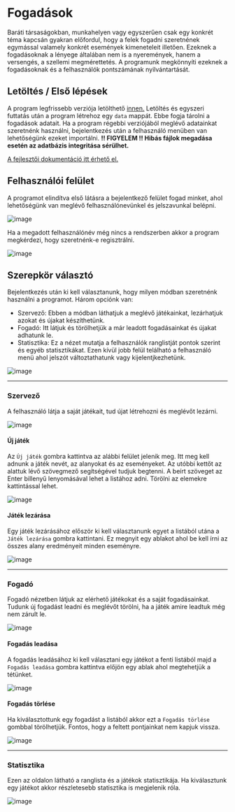 # Fogadások
Baráti társaságokban, munkahelyen vagy egyszerűen csak egy konkrét téma kapcsán gyakran előfordul, hogy a felek fogadni szeretnének egymással valamely konkrét események kimeneteleit illetően. Ezeknek a fogadásoknak a lényege általában nem is a nyeremények, hanem a versengés, a szellemi megmérettetés.
A programunk megkönnyíti ezeknek a fogadásoknak és a felhasználók pontszámának nyilvántartását.

## Letöltés / Első lépések
A program legfrissebb verziója letölthető [innen.](https://github.com/vrolandd/dusza24/releases/tag/latest)
Letöltés és egyszeri futtatás után a program létrehoz egy `data` mappát. Ebbe fogja tárolni a fogadások adatait.
Ha a program régebbi verziójából meglévő adatainkat szeretnénk használni, bejelentkezés után a felhasználó menüben van lehetőségünk ezeket importálni.
**!! FIGYELEM !! Hibás fájlok megadása esetén az adatbázis integritása sérülhet.**

[A fejlesztői dokumentáció itt érhető el.](https://github.com/vrolandd/dusza24/blob/main/Developer.md)

## Felhasználói felület
A programot elindítva első látásra a bejelentkező felület fogad minket, ahol lehetőségünk van meglévő felhasználónevünkel és jelszavunkal belépni.

![image](https://github.com/vrolandd/dusza24/assets/60399001/ee123f3b-f354-44db-b6e0-45d059389a68)

Ha a megadott felhasználónév még nincs a rendszerben akkor a program megkérdezi, hogy szeretnénk-e regisztrálni.

![image](https://github.com/vrolandd/dusza24/assets/60399001/f843ba98-4a3e-46fb-bb76-f40c5cb7359e)

## Szerepkör választó
Bejelentkezés után ki kell választanunk, hogy milyen módban szeretnénk használni a programot. Három opciónk van:
 - Szervező: Ebben a módban láthatjuk a meglévő játékainkat, lezárhatjuk azokat és újakat készíthetünk.
 - Fogadó: Itt látjuk és törölhetjük a már leadott fogadásainkat és újakat adhatunk le.
 - Statisztika: Ez a nézet mutatja a felhasználók ranglistját pontok szerint és egyéb statisztikákat.
Ezen kívül jobb felül telálható a felhasználó menü ahol jelszót változtathatunk vagy kijelentjkezhetünk.

![image](https://github.com/vrolandd/dusza24/assets/60399001/a24ea971-89f1-4a00-a51a-3bc37b09086d)

****
### **Szervező**
A felhasználó látja a saját játékait, tud újat létrehozni és meglévőt lezárni.

![image](https://github.com/vrolandd/dusza24/assets/60399001/3e28f57d-5f2c-497d-88de-7962d38aa61c)

#### Új játék
Az `Új játék` gombra kattintva az alábbi felület jelenik meg. Itt meg kell adnunk a játék nevét, az alanyokat és az eseményeket. Az utóbbi kettőt az alattuk lévő szövegmező segítségével tudjuk begtenni. A beírt szöveget az Enter billenyű lenyomásával lehet a listához adni. Törölni az elemekre kattintással lehet.

![image](https://github.com/vrolandd/dusza24/assets/60399001/cd9babfe-3a68-45c5-8786-7de0140159f3)

#### Játék lezárása
Egy játék lezárásához először ki kell választanunk egyet a listából utána a `Játék lezárása` gombra kattintani. Ez megnyit egy ablakot ahol be kell írni az összes alany eredményeit minden eseményre.

![image](https://github.com/vrolandd/dusza24/assets/60399001/b2e29f7a-d41b-4652-8957-c370087f7e7e)

****
### **Fogadó**
Fogadó nézetben látjuk az elérhető játékokat és a saját fogadásainkat. Tudunk új fogadást leadni és meglévőt törölni, ha a játék amire leadtuk még nem zárult le.

![image](https://github.com/vrolandd/dusza24/assets/60399001/e12bffbc-7da5-448c-b2f2-bed75ae31a07)

#### Fogadás leadása
A fogadás leadásához ki kell választani egy játékot a fenti listából majd a `Fogadás leadása` gombra kattintva előjön egy ablak ahol megtehetjük a tétünket.

![image](https://github.com/vrolandd/dusza24/assets/60399001/1b59a10c-13b1-498e-8305-b8ccaa19c967)

#### Fogadás törlése
Ha kiválasztottunk egy fogadást a listából akkor ezt a `Fogadás törlése` gombbal törölhetjük. Fontos, hogy a feltett pontjainkat nem kapjuk vissza.

![image](https://github.com/vrolandd/dusza24/assets/60399001/e6997b0c-ed0f-4322-aa89-5f8f9b6d7fc3)

****
### **Statisztika**
Ezen az oldalon látható a ranglista és a játékok statisztikája. Ha kiválasztunk egy játékot akkor részletesebb statisztika is megjelenik róla.

![image](https://github.com/vrolandd/dusza24/assets/60399001/23c5b652-3cd4-42d7-b9bd-73384d9131da)
